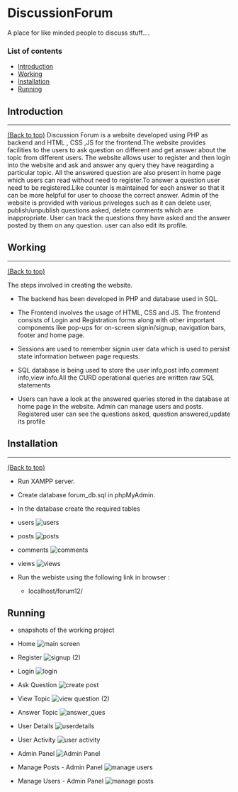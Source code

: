 # DiscussionForum
A place for like minded people to discuss stuff....

### List of contents

- [Introduction](#introduction)
- [Working](#working)
- [Installation](#installation)
- [Running](#running)


## Introduction
---
[(Back to top)](#list-of-contents)
Discussion Forum is a website developed using PHP as backend and HTML , CSS ,JS for the frontend.The website provides facilities to the users to ask question on different and get answer about the topic from different users.  The website allows user to register and then login into the website and ask and answer any query they have reagarding a particular topic. All the answered question are also present in home page which users can read without need to register.To answer a question user need to be registered.Like counter is maintained for each answer so that it can be more helpful for user to choose the correct answer. Admin of the website is provided with various priveleges such as it can delete user, publish/unpublish questions asked, delete comments which are inappropriate. User can track the questions they have asked and the answer posted by them on any question. user can also edit its profile.



## Working
---
[(Back to top)](#list-of-contents)

The steps involved in creating the website.

+ The backend has been developed in PHP and database used in SQL.

+ The Frontend involves the usage of HTML, CSS and JS. The frontend consists of Login and Registration forms along with other important components like pop-ups for on-screen signin/signup, navigation bars, footer and home page. 

+ Sessions are used to remember signin user data which is used to persist state information between page requests.

+ SQL database is being used to store the user info,post info,comment info,view info.All the CURD operational queries are written raw SQL statements

+ Users can have a look at the answered queries stored in the database at home page in the website. Admin can manage users and posts. Registered user can see the questions asked, question answered,update its profile

 
## Installation
---
[(Back to top)](#list-of-contents)

- Run XAMPP server.
- Create database forum_db.sql in phpMyAdmin.
- In the database create the required tables 
- users
![users](https://user-images.githubusercontent.com/32899655/87233739-cf3d8a80-c3e7-11ea-8a9d-2151e3c60e49.png)
- posts
![posts](https://user-images.githubusercontent.com/32899655/87233737-cb116d00-c3e7-11ea-99ef-5cc6e7761dd0.png)
- comments
![comments](https://user-images.githubusercontent.com/32899655/87233735-c6e54f80-c3e7-11ea-8090-796f58d8c27b.png)
- views
![views](https://user-images.githubusercontent.com/32899655/87233740-d06eb780-c3e7-11ea-86fd-d41d2b4b41cd.png)


- Run the webiste using the following link in browser :
  - localhost/forum12/




## Running

- snapshots of the working project

- Home 
![main screen](https://user-images.githubusercontent.com/32899655/87233438-20984a80-c3e5-11ea-9dc8-cdfb03ebbeb2.png)

- Register
![signup (2)](https://user-images.githubusercontent.com/32899655/87233449-2db53980-c3e5-11ea-9b14-38f825e59ee9.png)

- Login
![login](https://user-images.githubusercontent.com/32899655/87233450-2ee66680-c3e5-11ea-804a-fcc15a87afd5.png)

- Ask Question
![create post](https://user-images.githubusercontent.com/32899655/87233463-360d7480-c3e5-11ea-8f7a-7977268c0b2a.png)

- View Topic
![view question (2)](https://user-images.githubusercontent.com/32899655/87233466-373ea180-c3e5-11ea-9b88-9908e24abd0b.png)

- Answer Topic
![answer_ques](https://user-images.githubusercontent.com/32899655/87233496-9dc3bf80-c3e5-11ea-876f-189501a92144.png)

- User Details
![userdetails](https://user-images.githubusercontent.com/32899655/87233462-34dc4780-c3e5-11ea-8391-c1db53a1483c.png)

- User Activity
![user activity](https://user-images.githubusercontent.com/32899655/87233460-3443b100-c3e5-11ea-8e8c-141d93f1ed11.png)

- Admin Panel
![Admin Panel](https://user-images.githubusercontent.com/32899655/87233453-30179380-c3e5-11ea-90e1-1be745341db8.png)

- Manage Posts - Admin Panel
![manage users](https://user-images.githubusercontent.com/32899655/87233455-3148c080-c3e5-11ea-8bd0-ca81a9ac45a6.png)

- Manage Users - Admin Panel
![manage posts](https://user-images.githubusercontent.com/32899655/87233456-3279ed80-c3e5-11ea-9786-7be2987543ec.png)
